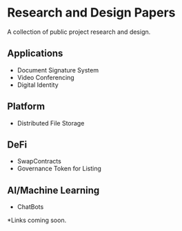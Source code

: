# Research and Design Papers
A collection of public project research and design.

## Applications
- Document Signature System
- Video Conferencing 
- Digital Identity


## Platform
- Distributed File Storage

## DeFi
- SwapContracts
- Governance Token for Listing


## AI/Machine Learning
- ChatBots

*Links coming soon.
